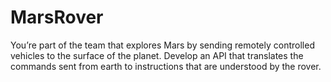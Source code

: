 # MarsRover
You’re part of the team that explores Mars by sending remotely controlled vehicles to the surface of the planet. Develop an API that translates the commands sent from earth to instructions that are understood by the rover.
